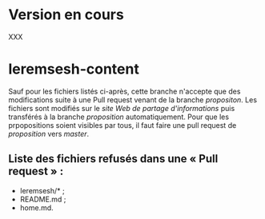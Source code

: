 # Version en cours
XXX

# leremsesh-content
Sauf pour les fichiers listés ci-après, cette branche n'accepte que des modifications suite à une Pull request venant de la branche *propositon*.
Les fichiers sont modifiés sur le *site Web de partage d'informations* puis transférés à la branche *proposition* automatiquement. Pour que les prpopositions soient visibles par tous, il faut faire une pull request de *proposition* vers *master*.

## Liste des fichiers refusés dans une « Pull request » :
* leremsesh/* ;
* README.md ;
* home.md.
